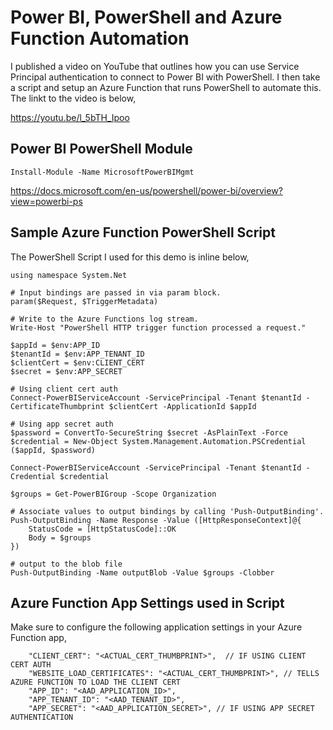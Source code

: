 # Power BI, PowerShell and Azure Function Automation

I published a video on YouTube that outlines how you can use Service Principal authentication to connect to Power BI with PowerShell.  I then take a script and setup an Azure Function that runs PowerShell to automate this.  The linkt to the video is below,

https://youtu.be/l_5bTH_Ipoo

## Power BI PowerShell Module 
```
Install-Module -Name MicrosoftPowerBIMgmt
```

https://docs.microsoft.com/en-us/powershell/power-bi/overview?view=powerbi-ps

## Sample Azure Function PowerShell Script
The PowerShell Script I used for this demo is inline below,

```
using namespace System.Net

# Input bindings are passed in via param block.
param($Request, $TriggerMetadata)

# Write to the Azure Functions log stream.
Write-Host "PowerShell HTTP trigger function processed a request."

$appId = $env:APP_ID
$tenantId = $env:APP_TENANT_ID
$clientCert = $env:CLIENT_CERT
$secret = $env:APP_SECRET

# Using client cert auth
Connect-PowerBIServiceAccount -ServicePrincipal -Tenant $tenantId -CertificateThumbprint $clientCert -ApplicationId $appId

# Using app secret auth
$password = ConvertTo-SecureString $secret -AsPlainText -Force
$credential = New-Object System.Management.Automation.PSCredential ($appId, $password)

Connect-PowerBIServiceAccount -ServicePrincipal -Tenant $tenantId -Credential $credential

$groups = Get-PowerBIGroup -Scope Organization

# Associate values to output bindings by calling 'Push-OutputBinding'.
Push-OutputBinding -Name Response -Value ([HttpResponseContext]@{
    StatusCode = [HttpStatusCode]::OK
    Body = $groups
})

# output to the blob file
Push-OutputBinding -Name outputBlob -Value $groups -Clobber
```

## Azure Function App Settings used in Script
Make sure to configure the following application settings in your Azure Function app,

```
    "CLIENT_CERT": "<ACTUAL_CERT_THUMBPRINT>",  // IF USING CLIENT CERT AUTH
    "WEBSITE_LOAD_CERTIFICATES": "<ACTUAL_CERT_THUMBPRINT>", // TELLS AZURE FUNCTION TO LOAD THE CLIENT CERT
    "APP_ID": "<AAD_APPLICATION_ID>",
    "APP_TENANT_ID": "<AAD_TENANT_ID>",
    "APP_SECRET": "<AAD_APPLICATION_SECRET>", // IF USING APP SECRET AUTHENTICATION
```
